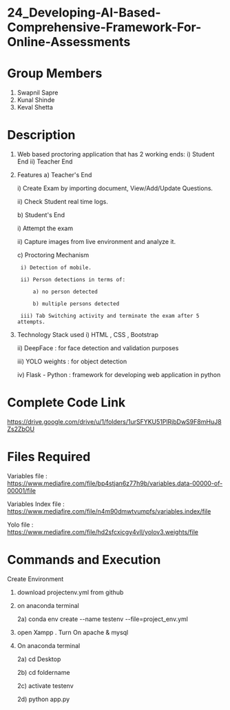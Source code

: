 # 24_Developing-AI-Based-Comprehensive-Framework-For-Online-Assessments

# Group Members 
 1) Swapnil Sapre
 2) Kunal Shinde
 3) Keval Shetta


# Description

1) Web based proctoring application that has 2 working ends:
   i) Student End 
   ii) Teacher End

2) Features
   a) Teacher's End
      
      i) Create Exam by importing document, View/Add/Update Questions.
      
      ii) Check Student real time logs.
      
   b) Student's End
      
      i) Attempt the exam
      
      ii) Capture images from live environment and analyze it.
      
   c) Proctoring Mechanism
        
        i) Detection of mobile.
        
        ii) Person detections in terms of: 
            
            a) no person detected
            
            b) multiple persons detected
        
        iii) Tab Switching activity and terminate the exam after 5 attempts.
   
3) Technology Stack used
   i) HTML , CSS , Bootstrap
   
   ii) DeepFace : for face detection and validation purposes
   
   iii) YOLO weights : for object detection
   
   iv) Flask - Python : framework for developing web application in python

# Complete Code Link
https://drive.google.com/drive/u/1/folders/1urSFYKU51PlRjbDwS9F8mHuJ8Zs2ZbOU

# Files Required
Variables file : https://www.mediafire.com/file/bp4stjan6z77h9b/variables.data-00000-of-00001/file

Variables Index file : https://www.mediafire.com/file/n4m90dmwtvumpfs/variables.index/file

Yolo file : https://www.mediafire.com/file/hd2sfcxicgy4vll/yolov3.weights/file

# Commands and Execution
Create Environment
1) download projectenv.yml from github

2) on anaconda terminal 
   
   2a) conda env create --name testenv --file=project_env.yml

1) open Xampp . Turn On apache & mysql

2) On anaconda terminal  
     
     2a) cd Desktop
     
     2b) cd foldername
     
     2c) activate testenv
     
     2d) python app.py
